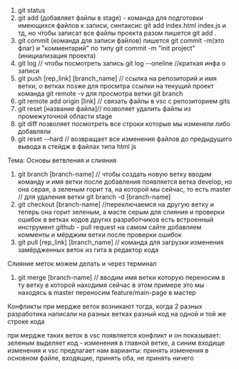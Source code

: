 1. git status
2. git add (добавляет файлы в stage) - команда для подготовки имеющихся файлов к записи, синтаксис
git add index.html index.js и тд, но чтобы записат все файлы проекта разом пишется git add .
3. git commit (команда для записи файлов) пишется git commit -m(это флаг) и "комментарий" по типу
git commit -m "init project" (инициализация проекта)
4. git log // чтобы посмотреть запись git log --oneline //краткая инфа о записи
5. git push [rep_link] [branch_name] // ссылка на репозиторий и имя ветки, о ветках позже
для просмтра ссылки на текущий проект команда git remote -v
для просмотра ветки git branch
6. git remote add origin [link] // связать файлы в vsc с репозиторием gits
7. git reset [название файла]// позволяет удалить файлы из промежуточной области stage
8. git diff позволяет посмотреть все строки которые мы изменяли либо добавляли
9. git reset --hard // возвращает все изменения файлов до предыдущего вывода в стейдж в файлах типа html js

Тема: Основы ветвления и слияния
1. git branch [branch-name] // чтобы создать новую ветку вводим команду и имя ветки
после добавления появляется ветка develop, но она  серая, а зеленым горит та, на которой мы сейчас, то есть master // для удаления ветки git branch -d [branch-name]
2. git checkout [branch-name] //переключаемся на другую ветку и теперь она горит зеленым, а масте серым
для слияния и проверки ошибок в ветках кодов других разработчиков есть встроенный инструмент github - pull request на самом сайте добавляем комменты и мёрджим ветки после проверки ошибок
3. git pull [rep_link] [branch_name] // команда для загрузки изменения замёрдженных веток из гита в редактор кода

Слияние меток можем делать и через терминал
1. git merge [branch-name] // вводим имя ветки которую переносим в ту ветку в которой находимя сейчас
в этом примере это мы находясь в master переносим feature/main-page в мастер

Конфликты при мердже веток
возникают тогда, когда 2 разных разработика написали на разных ветках разный код на одной и той же строке кода

при мердже таких веток в vsc  появляется конфликт и он показывает: зеленым выделяет код - изменения в главной ветке, а синим входище изменения и vsc предлагает нам варианты: принять изменения в основном файле, входящие, принять оба, не принять ничего